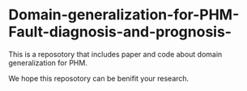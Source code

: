 # Domain-generalization-for-PHM-Fault-diagnosis-and-prognosis-
This is a reposotory that includes paper and code about domain generalization for PHM. 

We hope this reposotory can be benifit your research.

